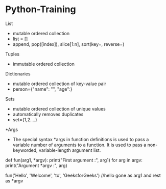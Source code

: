 # Python-Training

List
- mutable ordered collection
- list = []
- append, pop([index]), slice[1:n], sort(key=, reverse=)

Tuples
- immutable ordered collection

Dictionaries
- mutable ordered collection of key-value pair
- person={"name": "", "age":}

Sets
- mutable ordered collection of unique values
- automatically removes duplicates
- set={1,2....}

*Args
- The special syntax *args in function definitions is used to pass a variable number of arguments to a function. It is used to pass a non-keyworded, variable-length argument list. 

def fun(arg1, *argv):
    print("First argument :", arg1)
    for arg in argv:
        print("Argument *argv :", arg)

fun('Hello', 'Welcome', 'to', 'GeeksforGeeks')
//hello gone as arg1 and rest as *argv

 
